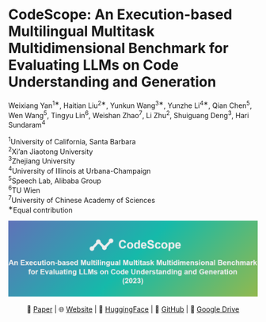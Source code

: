 # CodeScope: An Execution-based Multilingual Multitask Multidimensional Benchmark for Evaluating LLMs on Code Understanding and Generation

Weixiang Yan<sup>1∗</sup>, Haitian Liu<sup>2∗</sup>, Yunkun Wang<sup>3∗</sup>, Yunzhe Li<sup>4∗</sup>, Qian Chen<sup>5</sup>,
Wen Wang<sup>5</sup>, Tingyu Lin<sup>6</sup>, Weishan Zhao<sup>7</sup>, Li Zhu<sup>2</sup>, Shuiguang Deng<sup>3</sup>, Hari Sundaram<sup>4</sup>

<sup>1</sup>University of California, Santa Barbara<br>
<sup>2</sup>Xi’an Jiaotong University<br>
<sup>3</sup>Zhejiang University<br>
<sup>4</sup>University of Illinois at Urbana-Champaign<br>
<sup>5</sup>Speech Lab, Alibaba Group<br>
<sup>6</sup>TU Wien<br>
<sup>7</sup>University of Chinese Academy of Sciences<br>
<sup>∗</sup>Equal contribution<br>

<p align="center">
<img src="assets/banner.png" alt="CodeScope">
</p>

<p align="center">
    📃 <a href="https://arxiv.org/pdf/2311.08588.pdf" target="_blank">Paper</a> | 
    🌐 <a href="https://haitianliu22.github.io/code-scope-benchmark/" target="_blank">Website</a> | 
    🤗 <a href="" target="_blank">HuggingFace</a> | 
    💫 <a href="https://github.com/WeixiangYAN/CodeScope" target="_blank">GitHub</a> | 
    💭 <a href="" target="_blank">Google Drive</a>
</p>